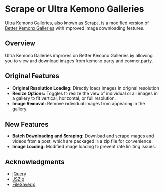 # Scrape or Ultra Kemono Galleries

Ultra Kemono Galleries, also known as Scrape, is a modified version of [Better Kemono Galleries](https://sleazyfork.org/en/scripts/460064-better-kemono-galleries) with improved image downloading features.

## Overview

Ultra Kemono Galleries improves on Better Kemono Galleries by allowing you to view and download images from kemono.party and coomer.party.

## Original Features

- **Original Resolution Loading:** Directly loads images in original resolution
- **Resize Options:** Toggles to resize the view of individual or all images in a gallery to fit vertical, horizontal, or full resolution.
- **Image Removal:** Remove individual images from appearing in the gallery.

## New Features

- **Batch Downloading and Scraping:** Download and scrape images and videos from a post, which are packaged in a zip file for convenience.
- **Image Loading:** Modified image loading to prevent rate limiting issues.

## Acknowledgments

- [jQuery](https://jquery.com/)
- [JSZip](https://stuk.github.io/jszip/)
- [FileSaver.js](https://github.com/eligrey/FileSaver.js/)
